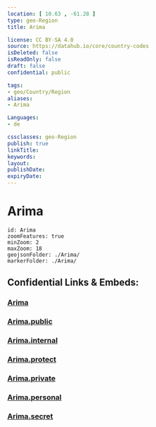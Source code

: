```yaml
---
location: [ 10.63 , -61.28 ] 
type: geo-Region
title: Arima

license: CC BY-SA 4.0
source: https://datahub.io/core/country-codes
isDeleted: false
isReadOnly: false
draft: false
confidential: public

tags:
- geo/Country/Region
aliases:
- Arima

Languages:
- de

cssclasses: geo-Region
publish: true
linkTitle: 
keywords: 
layout: 
publishDate: 
expiryDate: 
---
```


# Arima

```leaflet
id: Arima
zoomFeatures: true 
minZoom: 2 
maxZoom: 18
geojsonFolder: ./Arima/
markerFolder: ./Arima/
```


## Confidential Links & Embeds: 

### [Arima](/_Standards/Earth/Continent/America~Caribbean/Trinidad_and_Tobago~Islands/Regions~Trinidad-Tobago/Arima.md) 

### [Arima.public](/_public/Earth/Continent/America~Caribbean/Trinidad_and_Tobago~Islands/Regions~Trinidad-Tobago/Arima.public.md) 

### [Arima.internal](/_internal/Earth/Continent/America~Caribbean/Trinidad_and_Tobago~Islands/Regions~Trinidad-Tobago/Arima.internal.md) 

### [Arima.protect](/_protect/Earth/Continent/America~Caribbean/Trinidad_and_Tobago~Islands/Regions~Trinidad-Tobago/Arima.protect.md) 

### [Arima.private](/_private/Earth/Continent/America~Caribbean/Trinidad_and_Tobago~Islands/Regions~Trinidad-Tobago/Arima.private.md) 

### [Arima.personal](/_personal/Earth/Continent/America~Caribbean/Trinidad_and_Tobago~Islands/Regions~Trinidad-Tobago/Arima.personal.md) 

### [Arima.secret](/_secret/Earth/Continent/America~Caribbean/Trinidad_and_Tobago~Islands/Regions~Trinidad-Tobago/Arima.secret.md)

